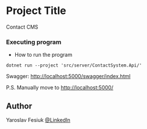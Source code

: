 # Project Title

Contact CMS


### Executing program

* How to run the program
```
dotnet run --project 'src/server/ContactSystem.Api/'
```

Swagger: [http://localhost:5000/swagger/index.html]([http://localhost:5000/](http://localhost:5000/swagger/index.html))

P.S. Manually move to [http://localhost:5000/](http://localhost:5000/)



## Author

Yaroslav Fesiuk
[@LinkedIn](https://www.linkedin.com/in/yaroslav-fesiuk-2a28031a7/)
